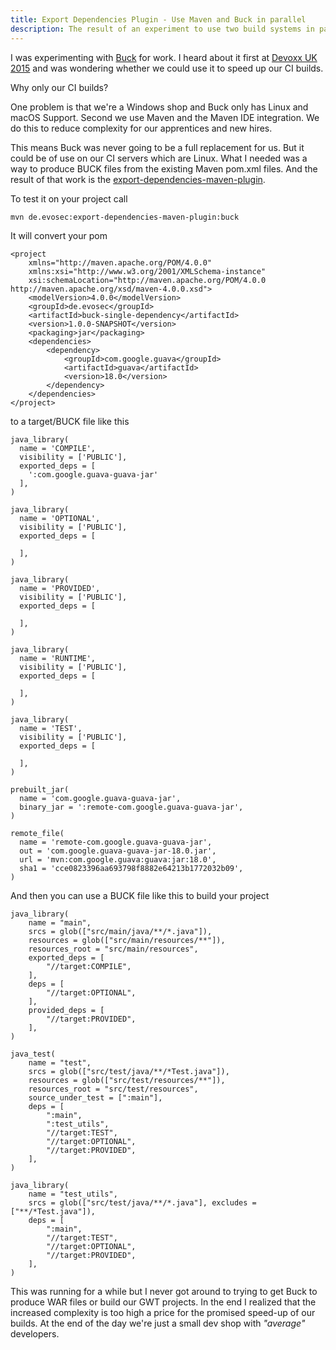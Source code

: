 ```yaml
---
title: Export Dependencies Plugin - Use Maven and Buck in parallel
description: The result of an experiment to use two build systems in parallel.
---
```


I was experimenting with [Buck](https://buckbuild.com) for work. I heard about
it first at [Devoxx UK 2015](http://www.devoxx.co.uk) and was wondering whether
we could use it to speed up our CI builds.

Why only our CI builds?

One problem is that we're a Windows shop and Buck only has Linux and macOS
Support. Second we use Maven and the Maven IDE integration. We do this to
reduce complexity for our apprentices and new hires.

This means Buck was never going to be a full replacement for us. But it could
be of use on our CI servers which are Linux. What I needed was a way to produce
BUCK files from the existing Maven pom.xml files. And the result of that work
is the [export-dependencies-maven-plugin](https://github.com/evosec/export-dependencies-maven-plugin).

To test it on your project call

~~~~
mvn de.evosec:export-dependencies-maven-plugin:buck
~~~~

It will convert your pom

~~~
<project
    xmlns="http://maven.apache.org/POM/4.0.0"
    xmlns:xsi="http://www.w3.org/2001/XMLSchema-instance"
    xsi:schemaLocation="http://maven.apache.org/POM/4.0.0 http://maven.apache.org/xsd/maven-4.0.0.xsd">
    <modelVersion>4.0.0</modelVersion>
    <groupId>de.evosec</groupId>
    <artifactId>buck-single-dependency</artifactId>
    <version>1.0.0-SNAPSHOT</version>
    <packaging>jar</packaging>
    <dependencies>
        <dependency>
            <groupId>com.google.guava</groupId>
            <artifactId>guava</artifactId>
            <version>18.0</version>
        </dependency>
    </dependencies>
</project>
~~~

to a target/BUCK file like this

~~~
java_library(
  name = 'COMPILE',
  visibility = ['PUBLIC'],
  exported_deps = [
    ':com.google.guava-guava-jar'
  ],
)

java_library(
  name = 'OPTIONAL',
  visibility = ['PUBLIC'],
  exported_deps = [

  ],
)

java_library(
  name = 'PROVIDED',
  visibility = ['PUBLIC'],
  exported_deps = [

  ],
)

java_library(
  name = 'RUNTIME',
  visibility = ['PUBLIC'],
  exported_deps = [

  ],
)

java_library(
  name = 'TEST',
  visibility = ['PUBLIC'],
  exported_deps = [

  ],
)

prebuilt_jar(
  name = 'com.google.guava-guava-jar',
  binary_jar = ':remote-com.google.guava-guava-jar',
)

remote_file(
  name = 'remote-com.google.guava-guava-jar',
  out = 'com.google.guava-guava-jar-18.0.jar',
  url = 'mvn:com.google.guava:guava:jar:18.0',
  sha1 = 'cce0823396aa693798f8882e64213b1772032b09',
)
~~~

And then you can use a BUCK file like this to build your project

~~~
java_library(
    name = "main",
    srcs = glob(["src/main/java/**/*.java"]),
    resources = glob(["src/main/resources/**"]),
    resources_root = "src/main/resources",
    exported_deps = [
        "//target:COMPILE",
    ],
    deps = [
        "//target:OPTIONAL",
    ],
    provided_deps = [
        "//target:PROVIDED",
    ],
)

java_test(
    name = "test",
    srcs = glob(["src/test/java/**/*Test.java"]),
    resources = glob(["src/test/resources/**"]),
    resources_root = "src/test/resources",
    source_under_test = [":main"],
    deps = [
        ":main",
        ":test_utils",
        "//target:TEST",
        "//target:OPTIONAL",
        "//target:PROVIDED",
    ],
)

java_library(
    name = "test_utils",
    srcs = glob(["src/test/java/**/*.java"], excludes = ["**/*Test.java"]),
    deps = [
        ":main",
        "//target:TEST",
        "//target:OPTIONAL",
        "//target:PROVIDED",
    ],
)
~~~

This was running for a while but I never got around to trying to get Buck to produce WAR files or build our GWT projects. In the end I realized that the increased complexity is too high a price for the promised speed-up of our builds. At the end of the day we're just a small dev shop with *"average"* developers.
